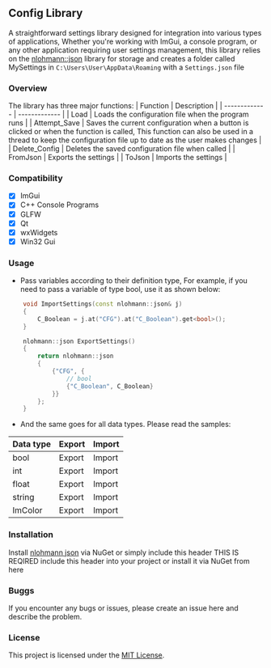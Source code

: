 ## Config Library
A straightforward settings library designed for integration into various types of applications, Whether you're working with ImGui, a console program, or any other application requiring user settings management, this library relies on the [nlohmann::json](https://github.com/nlohmann/json) library for storage and creates a folder called MySettings in `C:\Users\User\AppData\Roaming` with a `Settings.json` file

### Overview
The library has three major functions:
| Function  | Description |
| ------------- | ------------- |
| Load | Loads the configuration file when the program runs  |
| Attempt_Save  |  Saves the current configuration when a button is clicked or when the function is called, This function can also be used in a thread to keep the configuration file up to date as the user makes changes  |
| Delete_Config  | Deletes the saved configuration file when called  |
| FromJson  | Exports the settings  |
| ToJson  | Imports the settings   |


### Compatibility 
- [x] ImGui
- [x] C++ Console Programs
- [x] GLFW
- [x] Qt 
- [x] wxWidgets
- [x] Win32 Gui

### Usage 
- Pass variables according to their definition type, For example, if you need to pass a variable of type bool, use it as shown below:
```cpp
    void ImportSettings(const nlohmann::json& j)
    {
        C_Boolean = j.at("CFG").at("C_Boolean").get<bool>(); 
    }

    nlohmann::json ExportSettings()
    {
        return nlohmann::json
        {
            {"CFG", {
                // bool 
                {"C_Boolean", C_Boolean}
            }}
        };
    }
```


- And the same goes for all data types. Please read the samples:



| **Data type** | **Export** | **Import** |
| :---         | :---       | :---  |
| bool   | Export    | Import    |
| int   | Export    | Import    |
| float   | Export    | Import    |
| string   | Export    | Import    |
| ImColor   | Export    | Import    |


### Installation
Install [nlohmann json](https://github.com/nlohmann/json) via NuGet or simply include this header THIS IS REQIRED 
include this header into your project or install it via NuGet from here

### Buggs
If you encounter any bugs or issues, please create an issue here and describe the problem.
### License 
This project is licensed under the [MIT License](https://github.com/xidenlz/cfg_system/blob/main/LICENSE).

